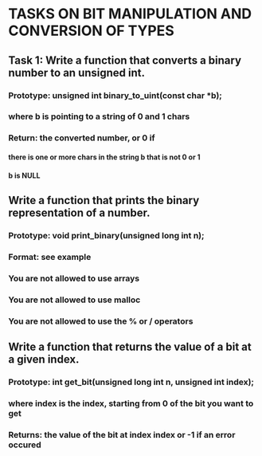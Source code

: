 # TASKS ON BIT MANIPULATION AND  CONVERSION OF TYPES

## Task 1: Write a function that converts a binary number to an unsigned int.
### Prototype: unsigned int binary_to_uint(const char *b);
### where b is pointing to a string of 0 and 1 chars
### Return: the converted number, or 0 if
#### 		there is one or more chars in the string b that is not 0 or 1
####		b is NULL

## Write a function that prints the binary representation of a number.
### Prototype: void print_binary(unsigned long int n);
### Format: see example
### You are not allowed to use arrays
### You are not allowed to use malloc
### You are not allowed to use the % or / operators

## Write a function that returns the value of a bit at a given index.
### Prototype: int get_bit(unsigned long int n, unsigned int index);
### where index is the index, starting from 0 of the bit you want to get
### Returns: the value of the bit at index index or -1 if an error occured
